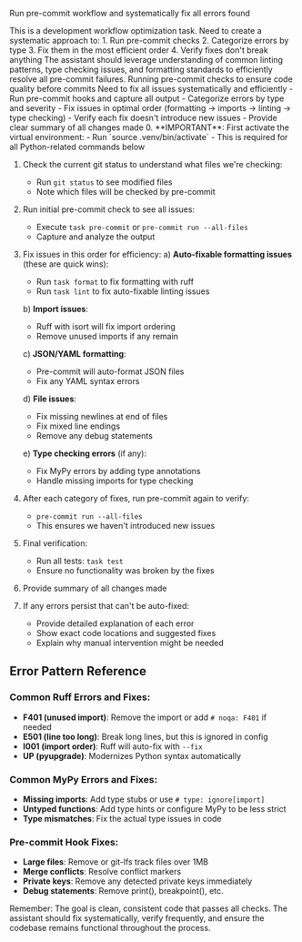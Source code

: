 
Run pre-commit workflow and systematically fix all errors found

<ultrathink>
This is a development workflow optimization task. Need to create a systematic approach to:
1. Run pre-commit checks
2. Categorize errors by type
3. Fix them in the most efficient order
4. Verify fixes don't break anything
</ultrathink>

<megaexpertise type="code-quality-specialist">
The assistant should leverage understanding of common linting patterns, type checking issues, and formatting standards to efficiently resolve all pre-commit failures.
</megaexpertise>

<context>
Running pre-commit checks to ensure code quality before commits
Need to fix all issues systematically and efficiently
</context>

<requirements>
- Run pre-commit hooks and capture all output
- Categorize errors by type and severity
- Fix issues in optimal order (formatting → imports → linting → type checking)
- Verify each fix doesn't introduce new issues
- Provide clear summary of all changes made
</requirements>

<actions>
0. **IMPORTANT**: First activate the virtual environment:
   - Run `source .venv/bin/activate`
   - This is required for all Python-related commands below

1. Check the current git status to understand what files we're checking:
   - Run `git status` to see modified files
   - Note which files will be checked by pre-commit

2. Run initial pre-commit check to see all issues:
   - Execute `task pre-commit` or `pre-commit run --all-files`
   - Capture and analyze the output

3. Fix issues in this order for efficiency:
   a) **Auto-fixable formatting issues** (these are quick wins):
      - Run `task format` to fix formatting with ruff
      - Run `task lint` to fix auto-fixable linting issues
   
   b) **Import issues**:
      - Ruff with isort will fix import ordering
      - Remove unused imports if any remain
   
   c) **JSON/YAML formatting**:
      - Pre-commit will auto-format JSON files
      - Fix any YAML syntax errors
   
   d) **File issues**:
      - Fix missing newlines at end of files
      - Fix mixed line endings
      - Remove any debug statements
   
   e) **Type checking errors** (if any):
      - Fix MyPy errors by adding type annotations
      - Handle missing imports for type checking

4. After each category of fixes, run pre-commit again to verify:
   - `pre-commit run --all-files`
   - This ensures we haven't introduced new issues

5. Final verification:
   - Run all tests: `task test`
   - Ensure no functionality was broken by the fixes

6. Provide summary of all changes made

7. If any errors persist that can't be auto-fixed:
   - Provide detailed explanation of each error
   - Show exact code locations and suggested fixes
   - Explain why manual intervention might be needed
</actions>

## Error Pattern Reference

### Common Ruff Errors and Fixes:

- **F401 (unused import)**: Remove the import or add `# noqa: F401` if needed
- **E501 (line too long)**: Break long lines, but this is ignored in config
- **I001 (import order)**: Ruff will auto-fix with `--fix`
- **UP (pyupgrade)**: Modernizes Python syntax automatically

### Common MyPy Errors and Fixes:

- **Missing imports**: Add type stubs or use `# type: ignore[import]`
- **Untyped functions**: Add type hints or configure MyPy to be less strict
- **Type mismatches**: Fix the actual type issues in code

### Pre-commit Hook Fixes:

- **Large files**: Remove or git-lfs track files over 1MB
- **Merge conflicts**: Resolve conflict markers
- **Private keys**: Remove any detected private keys immediately
- **Debug statements**: Remove print(), breakpoint(), etc.

Remember: The goal is clean, consistent code that passes all checks. The assistant should fix systematically, verify frequently, and ensure the codebase remains functional throughout the process.
